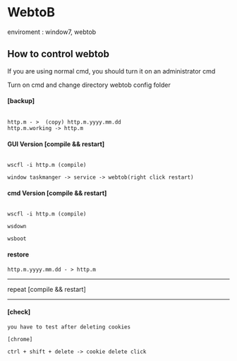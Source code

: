 # WebtoB

enviroment : window7, webtob

## How to control webtob

If you are using normal cmd, you should turn it on an administrator cmd

Turn on cmd and change directory webtob config folder

#### [backup]

~~~

http.m - >  (copy) http.m.yyyy.mm.dd
http.m.working -> http.m

~~~~

#### GUI Version [compile && restart]

~~~

wscfl -i http.m (compile)

window taskmanger -> service -> webtob(right click restart)

~~~

#### cmd Version [compile && restart]

~~~

wscfl -i http.m (compile)

wsdown

wsboot

~~~

#### restore

~~~
http.m.yyyy.mm.dd - > http.m
~~~

* * *

repeat [compile && restart]

* * *

#### [check]

~~~
you have to test after deleting cookies

[chrome]

ctrl + shift + delete -> cookie delete click
~~~
